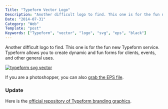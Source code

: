 ```yaml
---
Title: "Typeform Vector Logo"
Description: "Another difficult logo to find. This one is for the fun new Typeform service. Typeform allows you to create dynamic and fun forms for clients, events, and other general uses."
Date: "2014-07-31"
Category: "Web"
Template: "post"
Keywords: ["Typeform", "vector", "logo", "svg", "eps", "black"]
---
```


Another difficult logo to find. This one is for the fun new Typeform service. Typeform allows you to create dynamic and fun forms for clients, events, and other general uses.

<div class="center">
  <a href="http://ohdoylerules.com/images/typeform.svg" title="typeform svg vector" target="_blank"><img alt="typeform svg vector" src="http://ohdoylerules.com/images/typeform.svg" ></a>
</div>

If you are a photoshopper, you can also <a href="http://ohdoylerules.com/images/typeform.eps" title="typeform eps vector" target="_blank">grab the EPS file</a>.

### Update

Here is the [official repository of Typeform branding graphics](http://bit.ly/WPjXfZ).

